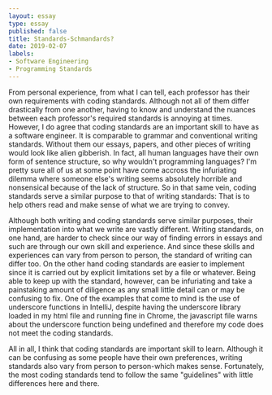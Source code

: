 ```yaml
---
layout: essay
type: essay
published: false
title: Standards-Schmandards?
date: 2019-02-07
labels:
- Software Engineering
- Programming Standards
---
```

From personal experience, from what I can tell, each professor has their own requirements with coding standards. Although not all of them differ drastically from one another, having to know and understand the nuances between each professor's required standards is annoying at times. However, I do agree that coding standards are an important skill to have as a software engineer. It is comparable to grammar and conventional writing standards. Without them our essays, papers, and other pieces of writing would look like alien gibberish. In fact, all human languages have their own form of sentence structure, so why wouldn't programming languages? I'm pretty sure all of us at some point have come accross the infuriating dilemma where someone else's writing seems absolutely horrible and nonsensical because of the lack of structure. So in that same vein, coding standards serve a similar purpose to that of writing standards: That is to help others read and make sense of what we are trying to convey.

Although both writing and coding standards serve similar purposes, their implementation into what we write are vastly different. Writing standards, on one hand, are harder to check since our way of finding errors in essays and such are through our own skill and experience. And since these skills and experiences can vary from person to person, the standard of writing can differ too. On the other hand coding standards are easier to implement since it is carried out by explicit limitations set by a file or whatever. Being able to keep up with the standard, however, can be infuriating and take a painstaking amount of diligence as any small little detail can or may be confusing to fix. One of the examples that come to mind is the use of underscore functions in IntelliJ, despite having the underscore library loaded in my html file and running fine in Chrome, the javascript file warns about the underscore function being undefined and therefore my code does not meet the coding standards.

All in all, I think that coding standards are important skill to learn. Although it can be confusing as some people have their own preferences, writing standards also vary from person to person-which makes sense. Fortunately, the most coding standards tend to follow the same "guidelines" with little differences here and there.




